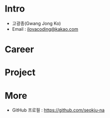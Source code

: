 # Intro
* 고광종(Gwang Jong Ko)
* Email : ilovacoding@kakao.com

# Career


# Project
## 

# More
- GitHub 프로필 : https://github.com/seokju-na
